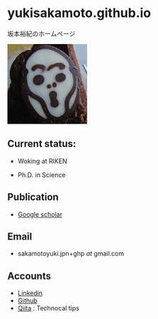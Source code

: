 # yukisakamoto.github.io

坂本裕紀のホームページ

![scream](Profile_small.jpg)

## Current status: 

- Woking at RIKEN

- Ph.D. in Science

## Publication

- [Google scholar](https://scholar.google.co.jp/citations?user=RYGclTkAAAAJ&hl=ja&authuser=1)

## Email

-	sakamotoyuki.jpn+ghp  _at_ gmail.com

## Accounts

- [Linkedin](https://www.linkedin.com/in/yuki-sakamoto)
- [Github](https://github.com/YukiSakamoto) 
- [Qiita](https://qiita.com/swakamoto) :   Technocal tips
